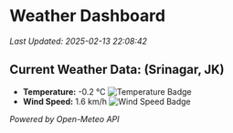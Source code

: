 
# Weather Dashboard

_Last Updated: 2025-02-13 22:08:42_

## Current Weather Data: (Srinagar, JK)
- **Temperature:** -0.2 °C ![Temperature Badge](https://img.shields.io/badge/Temperature-Low%20Temp-blue)
- **Wind Speed:** 1.6 km/h ![Wind Speed Badge](https://img.shields.io/badge/Wind%20Speed-Light%20Wind-blue)

*Powered by Open-Meteo API*
